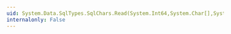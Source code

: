 ```yaml
---
uid: System.Data.SqlTypes.SqlChars.Read(System.Int64,System.Char[],System.Int32,System.Int32)
internalonly: False
---
```


